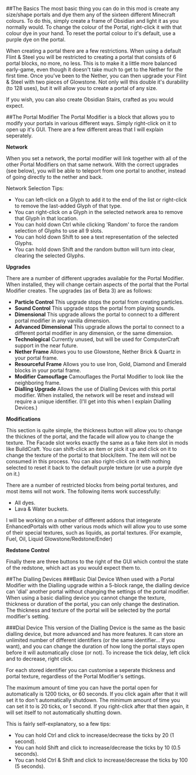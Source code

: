 ##The Basics
The most basic thing you can do in this mod is create any size/shape portals and dye them any of the sixteen different Minecraft colours. To do this, simply create a frame of Obsidian and light it as you normally would. To change the colour of the Portal, right-click it with that colour dye in your hand. To reset the portal colour to it's default, use a purple dye on the portal.

When creating a portal there are a few restrictions. When using a default Flint & Steel you will be restricted to creating a portal that consists of 6 portal blocks, no more, no less. This is to make it a little more balanced early-game, even though it doesn't take much to get to the Nether for the first time. Once you've been to the Nether, you can then upgrade your Flint & Steel with two pieces of Glowstone. Not only will this double it's durability (to 128 uses), but it will allow you to create a portal of any size.

If you wish, you can also create Obsidian Stairs, crafted as you would expect.

##The Portal Modifier
The Portal Modifier is a block that allows you to modify your portals in various different ways. Simply right-click on it to open up it's GUI. There are a few different areas that I will explain seperately.

**Network**

When you set a network, the portal modifier will link together with all of the other Portal Modifiers on that same network. With the correct upgrades (see below), you will be able to teleport from one portal to another, instead of going directly to the nether and back.

Network Selection Tips:
* You can left-click on a Glyph to add it to the end of the list or right-click to remove the last-added Glyph of that type.
* You can right-click on a Glyph in the selected network area to remove that Glyph in that location.
* You can hold down Ctrl while clicking 'Random' to force the random selection of Glyphs to use all 9 slots.
* You can hold down Shift to see a text representation of the selected Glyphs.
* You can hold down Shift and the random button will turn into clear, clearing the selected Glyphs.

**Upgrades**

There are a number of different upgrades available for the Portal Modifier. When installed, they will change certain aspects of the portal that the Portal Modifier creates. The upgrades (as of Beta 3) are as follows:
* **Particle Control** 
This upgrade stops the portal from creating particles.
* **Sound Control** 
This upgrade stops the portal from playing sounds.
* **Dimensional** 
This upgrade allows the portal to connect to a different portal modifier in any vanilla dimension.
* **Advanced Dimensional** 
This upgrade allows the portal to connect to a different portal modifier in any dimension, or the same dimension.
* **Technological** 
Currently unused, but will be used for ComputerCraft support in the near future.
* **Nether Frame** 
Allows you to use Glowstone, Nether Brick & Quartz in your portal frame.
* **Resourceful Frame** 
Allows you to use Iron, Gold, Diamond and Emerald blocks in your portal frame.
* **Modifier Camouflage** 
Camouflages the Portal Modifier to look like the neighboring frame.
* **Dialling Upgrade** 
Allows the use of Dialling Devices with this portal modifier. When installed, the network will be reset and instead will require a unique identifier. (I'll get into this when I explain Dialling Devices.)

**Modifications**

This section is quite simple, the thickness button will allow you to change the thicknes of the portal, and the facade will allow you to change the texture. The Facade slot works exactly the same as a fake item slot in mods like BuildCraft. You can shift-click an item or pick it up and click on it to change the texture of the portal to that block/item. The item will not be consumed in this process. You can also right-click on it with nothing selected to reset it back to the default purple texture (or use a purple dye on it.)

There are a number of restricted blocks from being portal textures, and most items will not work. The following items work successfully:
* All dyes.
* Lava & Water buckets.

I will be working on a number of different addons that integerate EnhancedPortals with other various mods which will allow you to use some of their special textures, such as liquids, as portal textures. (For example, Fuel, Oil, Liquid Glowstone/Redstone/Ender)

**Redstone Control**

Finally there are three buttons to the right of the GUI which control the state of the redstone, which act as you would expect them to.

##The Dialling Devices
###Basic Dial Device
When used with a Portal Modifier with the Dialling upgrade within a 5-block range, the dialling device can 'dial' another portal without changing the settings of the portal modifier. When using a basic dialling device you cannot change the texture, thickness or duration of the portal, you can only change the destination. The thickness and texture of the portal will be selected by the portal modifier's setting.

###Dial Device
This version of the Dialling Device is the same as the basic dialling device, but more advanced and has more features. It can store an unlimited number of different identifiers (or the same identifier... If you want), and you can change the duration of how long the portal stays open before it will automatically close (or not). To increase the tick delay, left click and to decrease, right click.

For each stored identifier you can customise a seperate thickness and portal texture, regardless of the Portal Modifier's settings.

The maximum amount of time you can have the portal open for automatically is 1200 ticks, or 60 seconds. If you click again after that it will set it to don't automatically shutdown. The minimum amount of time you can set it to is 20 ticks, or 1 second. If you right-click after that then again, it will set itself to not automatically shutting down.

This is fairly self-explanatory, so a few tips:
* You can hold Ctrl and click to increase/decrease the ticks by 20 (1 second).
* You can hold Shift and click to increase/decrease the ticks by 10 (0.5 seconds).
* You can hold Ctrl & Shift and click to increase/decrease the ticks by 100 (5 seconds).